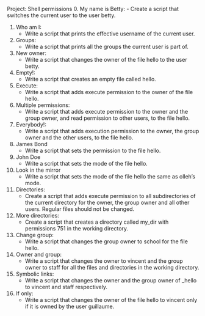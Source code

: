 Project: Shell permissions
0. My name is Betty:
	- Create a script that switches the current user to the user betty. 
1. Who am I:
	- Write a script that prints the effective username of the current user.
2. Groups:
	- Write a script that prints all the groups the current user is part of. 
3. New owner:
	- Write a script that changes the owner of the file hello to the user betty.
4. Empty!:
	- Write a script that creates an empty file called hello.
5. Execute:
	- Write a script that adds execute permission to the owner of the file hello.
6. Multiple permissions:
	- Write a script that adds execute permission to the owner and the group owner, and read permission to other users, to the file hello.
7. Everybody!:
	- Write a script that adds execution permission to the owner, the group owner and the other users, to the file hello.
8. James Bond 
	- Write a script that sets the permission to the file hello.
9. John Doe 
	- Write a script that sets the mode of the file hello.
10. Look in the mirror 
	- Write a script that sets the mode of the file hello the same as olleh’s mode.
11. Directories:
	- Create a script that adds execute permission to all subdirectories of the current directory for the owner, the group owner and all other users. Regular files should not be changed.
12. More directories:
	- Create a script that creates a directory called my_dir with permissions 751 in the working directory.
13. Change group:
	- Write a script that changes the group owner to school for the file hello.
14. Owner and group:
	- Write a script that changes the owner to vincent and the group owner to staff for all the files and directories in the working directory.
15. Symbolic links:
	- Write a script that changes the owner and the group owner of _hello to vincent and staff respectively.
16. If only:
	- Write a script that changes the owner of the file hello to vincent only if it is owned by the user guillaume.

